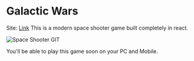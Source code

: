 # Galactic Wars
Site: [Link](https://retsambew.github.io/ReactSpaceShooter/)
This is a modern space shooter game built completely in react.
  
  ![Space Shooter GIT](https://github.com/retsambew/ReactSpaceShooter/assets/80634009/a58d7c06-5939-4d08-bdb8-d7d87a31a5b4)
  
You'll be able to play this game soon on your PC and Mobile.
